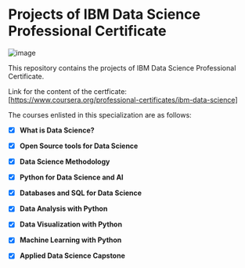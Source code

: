 # Projects of IBM Data Science Professional Certificate

![image](https://user-images.githubusercontent.com/77664254/117599633-7d21de80-b14a-11eb-9a2a-f3588e7fff29.png)

This repository contains the projects of IBM Data Science Professional Certificate.

Link for the content of the certficate: [https://www.coursera.org/professional-certificates/ibm-data-science]

The courses enlisted in this specialization are as follows:

 
 - [x] __What is Data Science?__

- [x] __Open Source tools for Data Science__

- [x] __Data Science Methodology__ 

- [x] __Python for Data Science and AI__

- [x] __Databases and SQL for Data Science__

- [x] __Data Analysis with Python__

- [x] __Data Visualization with Python__

- [x] __Machine Learning with Python__

- [x] __Applied Data Science Capstone__
